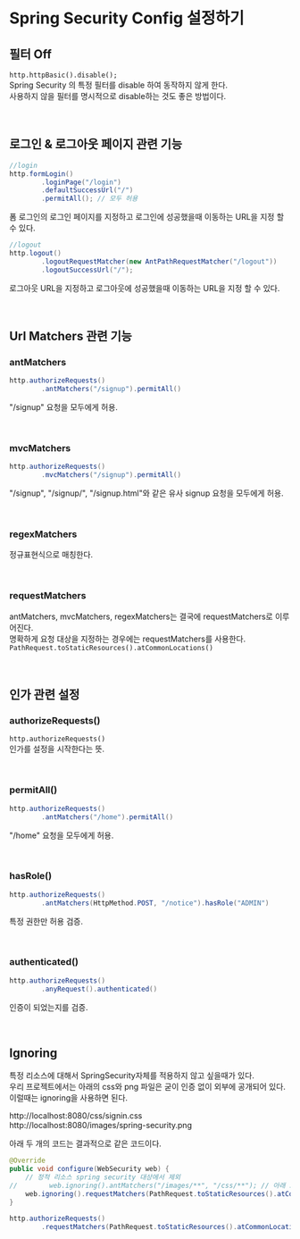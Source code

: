 # Spring Security Config 설정하기
## 필터 Off
```http.httpBasic().disable();```  
Spring Security 의 특정 필터를 disable 하여 동작하지 않게 한다.  
사용하지 않을 필터를 명시적으로 disable하는 것도 좋은 방법이다.  

<br>

## 로그인 & 로그아웃 페이지 관련 기능
```java
//login
http.formLogin()
        .loginPage("/login")
        .defaultSuccessUrl("/")
        .permitAll(); // 모두 허용
```
폼 로그인의 로그인 페이지를 지정하고 로그인에 성공했을때 이동하는 URL을 지정 할 수 있다.  

```java
//logout
http.logout()
        .logoutRequestMatcher(new AntPathRequestMatcher("/logout"))
        .logoutSuccessUrl("/");
```
로그아웃 URL을 지정하고 로그아웃에 성공했을때 이동하는 URL을 지정 할 수 있다.

<br>

## Url Matchers 관련 기능

### antMatchers
```java
http.authorizeRequests()
        .antMatchers("/signup").permitAll()
```
"/signup" 요청을 모두에게 허용.

<br>

### mvcMatchers
```java
http.authorizeRequests()
        .mvcMatchers("/signup").permitAll()
```
"/signup", "/signup/", "/signup.html"와 같은 유사 signup 요청을 모두에게 허용.

<br>

### regexMatchers
정규표현식으로 매칭한다.

<br>

### requestMatchers
antMatchers, mvcMatchers, regexMatchers는 결국에 requestMatchers로 이루어진다.  
명확하게 요청 대상을 지정하는 경우에는 requestMatchers를 사용한다.  
```PathRequest.toStaticResources().atCommonLocations()```

<br>

## 인가 관련 설정
### authorizeRequests()
```http.authorizeRequests()```  
인가를 설정을 시작한다는 뜻.

<br>

### permitAll()
```java
http.authorizeRequests()
        .antMatchers("/home").permitAll()
```
"/home" 요청을 모두에게 허용.

<br>

### hasRole()
```java
http.authorizeRequests()
        .antMatchers(HttpMethod.POST, "/notice").hasRole("ADMIN")
```
특정 권한만 허용 검증.

<br>

### authenticated()
```java
http.authorizeRequests()
        .anyRequest().authenticated()
```
인증이 되었는지를 검증.

<br>

## Ignoring
특정 리소스에 대해서 SpringSecurity자체를 적용하지 않고 싶을때가 있다.  
우리 프로젝트에서는 아래의 css와 png 파일은 굳이 인증 없이 외부에 공개되어 있다.  
이럴때는 ignoring을 사용하면 된다.  

http://localhost:8080/css/signin.css  
http://localhost:8080/images/spring-security.png  

아래 두 개의 코드는 결과적으로 같은 코드이다.  
```java
@Override
public void configure(WebSecurity web) {
    // 정적 리소스 spring security 대상에서 제외
//        web.ignoring().antMatchers("/images/**", "/css/**"); // 아래 코드와 같은 코드.
    web.ignoring().requestMatchers(PathRequest.toStaticResources().atCommonLocations());
}
```

```java
http.authorizeRequests()
        .requestMatchers(PathRequest.toStaticResources().atCommonLocations()).permitAll()
```